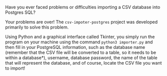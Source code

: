 Have you ever faced problems or difficulties importing a CSV database into Postgres SQL?

Your problems are over! The ``` csv-impoter-postgres ``` project was developed primarily to solve this problem.

Using Python and a graphical interface called Tkinter, you simply run the program on your machine using the command ``` python3 importer.py ``` and then fill in your PostgreSQL information, such as the database name (remember that the CSV file will be converted to a table, so it needs to be within a database*),
username, database password, the name of the table that will represent the database, and of course, locate the CSV file you want to import!
